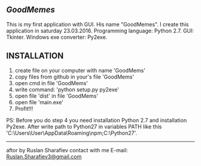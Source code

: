 ***GoodMemes***
---------------

This is my first application with GUI.
His name "GoodMemes". I create this application in saturday 23.03.2016.
Programming language: Python 2.7.
GUI: Tkinter.
Windows exe converter: Py2exe.

INSTALLATION
------------

  1. create file on your computer with name 'GoodMems'
  2. copy files from github in your's file 'GoodMems'
  3. open cmd in file 'GoodMems'
  4. write command: 'python setup.py py2exe'
  5. open file 'dist' in file 'GoodMems'
  6. open file 'main.exe'
  7. Profit!!!

PS: Before you do step 4 you need installation Python 2.7 and installation Py2exe.
After write path to Python27 in variables PATH like this 'C:\Users\User\AppData\Roaming\npm;C:\Python27'.


-------------------------
aftor by Ruslan Sharafiev
contact with me 
  E-mail: Ruslan.Sharafiev3@gmail.com